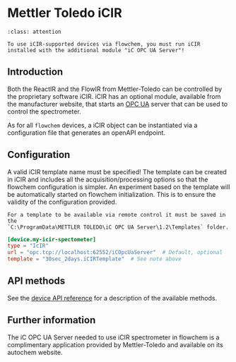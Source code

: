 # Mettler Toledo iCIR
```{admonition} Additional software needed!
:class: attention

To use iCIR-supported devices via flowchem, you must run iCIR installed with the additional module "iC OPC UA Server"!
```
## Introduction
Both the ReactIR and the FlowIR from Mettler-Toledo can be controlled by the proprietary software iCIR.
iCIR has an optional module, available from the manufacturer website, that starts an [OPC UA](https://en.wikipedia.org/wiki/OPC_Unified_Architecture)
server that can be used to control the spectrometer.

As for all `flowchem` devices, a iCIR object can be instantiated via a configuration file that generates an openAPI endpoint.

## Configuration
A valid iCIR template name must be specified!
The template can be created in iCIR and includes all the acquisition/processing options so
that the flowchem configuration is simpler.
An experiment based on the template will be automatically started on flowchem initialization.
This is to ensure the validity of the configuration provided.
```{note}
For a template to be available via remote control it must be saved in the
`C:\ProgramData\METTLER TOLEDO\iC OPC UA Server\1.2\Templates` folder.
```

```toml
[device.my-icir-spectometer]
type = "IcIR"
url = "opc.tcp://localhost:62552/iCOpcUaServer"  # Default, optional
template = "30sec_2days.iCIRTemplate"  # See note above
```


## API methods
See the [device API reference](../../api/icir/api.md) for a description of the available methods.

## Further information
The iC OPC UA Server needed to use iCIR spectrometer in flowchem is a complimentary application provided
by Mettler-Toledo and available on its autochem website.
